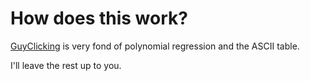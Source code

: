 # How does this work?

[GuyClicking](https://github.com/GuyClicking) is very fond of polynomial regression and the ASCII table.

I'll leave the rest up to you.
